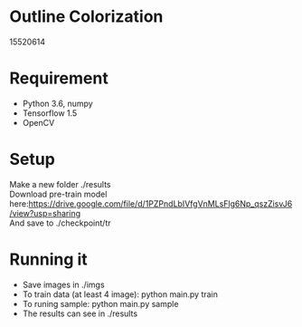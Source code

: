 # Outline Colorization  
15520614
# Requirement
- Python 3.6, numpy  
- Tensorflow 1.5  
- OpenCV
# Setup
Make a new folder ./results  
Download pre-train model here:https://drive.google.com/file/d/1PZPndLbIVfgVnMLsFlg6Np_qszZisvJ6/view?usp=sharing  
And save to ./checkpoint/tr
# Running it
- Save images in ./imgs  
- To train data (at least 4 image): python main.py train  
- To runing sample: python main.py sample  
- The results can see in ./results
